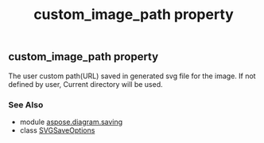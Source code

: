 ﻿---
title: custom_image_path property
second_title: Aspose.Diagram for Python via .NET API References
description: 
type: docs
weight: 50
url: /python-net/aspose.diagram.saving/svgsaveoptions/custom_image_path/
is_root: false
---

## custom_image_path property


The user custom path(URL) saved in generated svg file for the image. If not defined by user, Current directory will be used.

### See Also
* module [aspose.diagram.saving](../../)
* class [SVGSaveOptions](/diagram/python-net/aspose.diagram.saving/svgsaveoptions)
